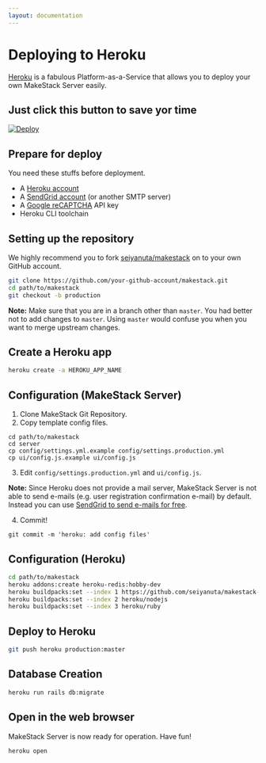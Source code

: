 ```yaml
---
layout: documentation
---
```


Deploying to Heroku
===================

[Heroku](https://heroku.com) is a fabulous Platform-as-a-Service that
allows you to deploy your own MakeStack Server easily.

Just click this button to save yor time
---------------------------------------

[![Deploy](https://www.herokucdn.com/deploy/button.svg)](https://heroku.com/deploy?template=https://github.com/seiyanuta/makestack)


Prepare for deploy
------------------

You need these stuffs before deployment.

- A [Heroku account](https://heroku.com)
- A [SendGrid account](https://sendgrid.com/) (or another SMTP server)
- A [Google reCAPTCHA](https://www.google.com/recaptcha/) API key
- Heroku CLI toolchain


Setting up the repository
--------------------------
We highly recommend you to fork [seiyanuta/makestack](https://github.com/seiyanuta/makestack) on
to your own GitHub account.

```bash
git clone https://github.com/your-github-account/makestack.git
cd path/to/makestack
git checkout -b production
```

**Note:** Make sure that you are in a branch other than `master`. You had better not
to add changes to `master`. Using `master` would confuse you when you want to merge
upstream changes.

Create a Heroku app
--------------------
```bash
heroku create -a HEROKU_APP_NAME
```

Configuration (MakeStack Server)
---------------------------------
1. Clone MakeStack Git Repository.
2. Copy template config files.

```
cd path/to/makestack
cd server
cp config/settings.yml.example config/settings.production.yml
cp ui/config.js.example ui/config.js
```

3. Edit `config/settings.production.yml` and `ui/config.js`.

**Note:** Since Heroku does not provide a mail server, MakeStack Server is not
able to send e-mails (e.g. user registration confirmation e-mail) by default. Instead
you can use [SendGrid to send e-mails for free](https://sendgrid.com/docs/Classroom/Basics/Email_Infrastructure/recommended_smtp_settings.html).

4. Commit!
```
git commit -m 'heroku: add config files'
```

Configuration (Heroku)
-----------------------

```bash
cd path/to/makestack
heroku addons:create heroku-redis:hobby-dev
heroku buildpacks:set --index 1 https://github.com/seiyanuta/makestack-on-heroku.git
heroku buildpacks:set --index 2 heroku/nodejs
heroku buildpacks:set --index 3 heroku/ruby
```

Deploy to Heroku
-----------------
```bash
git push heroku production:master
```

Database Creation
------------------
```bash
heroku run rails db:migrate
```

Open in the web browser
------------------------
MakeStack Server is now ready for operation. Have fun!

```bash
heroku open
```
